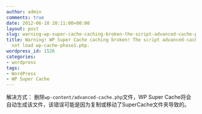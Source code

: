 ```yaml
---
author: admin
comments: true
date: 2012-06-10 20:11:00+00:00
layout: post
slug: warning-wp-super-cache-caching-broken-the-script-advanced-cache-php-could-not-load-wp-cache-phase1-php
title: Warning! WP Super Cache caching broken! The script advanced-cache.php could
  not load wp-cache-phase1.php.
wordpress_id: 1526
categories:
- wordpress
tags:
- WordPress
- WP Super Cache
---
```


解决方式：
删除`wp-content/advanced-cache.php`文件，WP Super Cache将会自动生成该文件，该错误可能是因为复制或移动了SuperCache文件夹导致的。
